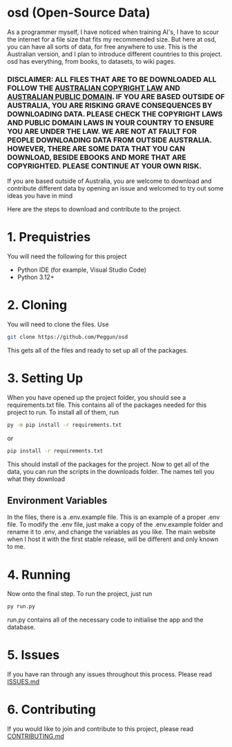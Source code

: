 # osd (Open-Source Data)
As a programmer myself, I have noticed when training AI's, I have to scour the internet for a file size that fits my recommended size. But here at osd, you can have all sorts of data, for free anywhere to use. This is the Australian version, and I plan to introduce different countries to this project. osd has everything, from books, to datasets, to wiki pages. 

### DISCLAIMER: ALL FILES THAT ARE TO BE DOWNLOADED ALL FOLLOW THE [AUSTRALIAN COPYRIGHT LAW](https://www.alrc.gov.au/publication/genes-and-ingenuity-gene-patenting-and-human-health-alrc-report-99/28-copyright-and-databases/copyright-law/) AND [AUSTRALIAN PUBLIC DOMAIN](https://www.nla.gov.au/stories/news/2024/public-domain-2024). IF YOU ARE BASED OUTSIDE OF AUSTRALIA, YOU ARE RISKING GRAVE CONSEQUENCES BY DOWNLOADING DATA. PLEASE CHECK THE COPYRIGHT LAWS AND PUBLIC DOMAIN LAWS IN YOUR COUNTRY TO ENSURE YOU ARE UNDER THE LAW. WE ARE NOT AT FAULT FOR PEOPLE DOWNLOADING DATA FROM OUTSIDE AUSTRALIA. HOWEVER, THERE ARE SOME DATA THAT YOU CAN DOWNLOAD, BESIDE EBOOKS AND MORE THAT ARE COPYRIGHTED. PLEASE CONTINUE AT YOUR OWN RISK.

If you are based outside of Australia, you are welcome to download and contribute different data by opening an issue and welcomed to try out some ideas you have in mind

Here are the steps to download and contribute to the project. 

# 1. Prequistries 
You will need the following for this project
- Python IDE (for example, Visual Studio Code)
- Python 3.12+

# 2. Cloning
You will need to clone the files. Use
```sh
git clone https://github.com/Peggun/osd
```
This gets all of the files and ready to set up all of the packages.

# 3. Setting Up
When you have opened up the project folder, you should see a requirements.txt file. This contains all of the packages needed for this project to run. To install all of them, run
```sh
py -m pip install -r requirements.txt
```
or 
```sh
pip install -r requirements.txt
```
This should install of the packages for the project.
Now to get all of the data, you can run the scripts in the downloads folder. The names tell you what they download

## Environment Variables
In the files, there is a .env.example file. This is an example of a proper .env file. To modify the .env file, just make a copy of the .env.example folder and rename it to .env, and change the variables as you like. The main website when I host it with the first stable release, will be different and only known to me.

# 4. Running
Now onto the final step. To run the project, just run
```sh
py run.py
```
run.py contains all of the necessary code to initialise the app and the database.

# 5. Issues
If you have ran through any issues throughout this process. Please read [ISSUES.md](https://github.com/Peggun/osd/blob/main/ISSUES.md)

# 6. Contributing
If you would like to join and contribute to this project, please read [CONTRIBUTING.md](https://github.com/Peggun/osd/blob/main/CONTRIBUTING.md)
